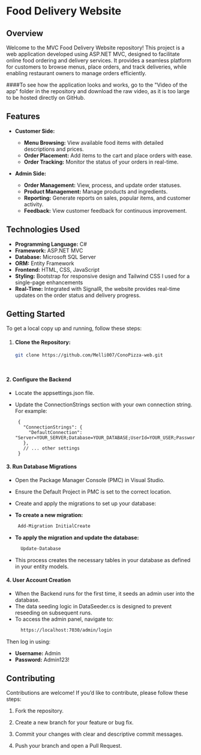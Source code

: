 # Food Delivery Website

## Overview

Welcome to the MVC Food Delivery Website repository! This project is a web application developed using ASP.NET MVC, designed to facilitate online food ordering and delivery services. It provides a seamless platform for customers to browse menus, place orders, and track deliveries, while enabling restaurant owners to manage orders efficiently.

####To see how the application looks and works, go to the "Video of the app" folder in the repository and download the raw video, as it is too large to be hosted directly on GitHub.

## Features

- **Customer Side:**
  - **Menu Browsing:** View available food items with detailed descriptions and prices.
  - **Order Placement:** Add items to the cart and place orders with ease.
  - **Order Tracking:** Monitor the status of your orders in real-time.

- **Admin Side:**
  - **Order Management:** View, process, and update order statuses.
  - **Product Management:** Manage products and ingredients.
  - **Reporting:** Generate reports on sales, popular items, and customer activity.
  - **Feedback:** View customer feedback for continuous improvement.

## Technologies Used

- **Programming Language:** C#
- **Framework:** ASP.NET MVC
- **Database:** Microsoft SQL Server
- **ORM:** Entity Framework
- **Frontend:** HTML, CSS, JavaScript
- **Styling:** Bootstrap for responsive design and Tailwind CSS I used for a single-page enhancements
- **Real-Time:** Integrated with SignalR, the website provides real-time updates on the order status and delivery progress.

## Getting Started

To get a local copy up and running, follow these steps:

1. #### **Clone the Repository:**

   ```bash
   git clone https://github.com/Melli007/ConoPizza-web.git

 
#### 2. **Configure the Backend**  

   - Locate the appsettings.json file.
   - Update the ConnectionStrings section with your own connection string. For example:  

          {      
            "ConnectionStrings": {  
              "DefaultConnection": "Server=YOUR_SERVER;Database=YOUR_DATABASE;UserId=YOUR_USER;Password=YOUR_PASSWORD;"  
            },  
            // ... other settings  
          }          
#### 3. **Run Database Migrations**  
 - Open the Package Manager Console (PMC) in Visual Studio.

 - Ensure the Default Project in PMC is set to the correct location.

 - Create and apply the migrations to set up your database:

- **To create a new migration:**
  ```bash
   Add-Migration InitialCreate  
- **To apply the migration and update the database:**
  ```bash
    Update-Database
 - This process creates the necessary tables in your database as defined in your entity models.
#### 4. **User Account Creation**
- When the Backend runs for the first time, it seeds an admin user into the database.
- The data seeding logic in DataSeeder.cs is designed to prevent reseeding on subsequent runs.
- To access the admin panel, navigate to:
  ```bash
    https://localhost:7030/admin/login
Then log in using:
  - **Username:** Admin 
  - **Password:** Admin123!

## Contributing
 Contributions are welcome! If you’d like to contribute, please follow these steps:

1. Fork the repository.

2. Create a new branch for your feature or bug fix.

3. Commit your changes with clear and descriptive commit messages.

4. Push your branch and open a Pull Request. 



